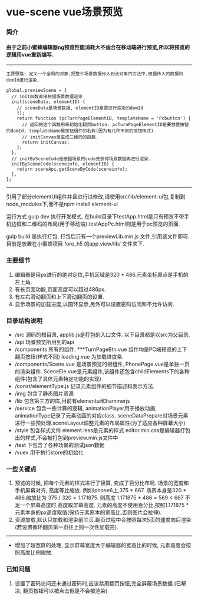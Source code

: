 # vue-scene vue场景预览


### 简介
#### 由于之前小蜜蜂编辑器ng预览性能消耗大不适合在移动端进行预览,所以将预览的逻辑用vue重新编写.
---
    主要思路: 定义一个全局的对象,把整个场景数据传入到该对象的方法中,根据传入的数据和domId进行渲染.
   
    global.previewScene = {
      // init函数直接根据场景数据渲染
      init(sceneData, elementID) {
        // sceneData是场景数据, elementID是要进行渲染的domId
        });
        return function (pcTurnPageElementID, templateName = 'Pcbutton') {
          // 返回的这个函数用来初始化翻页button. pcTurnPageElementID是要放置按钮的domId, templateName是按钮组件的名称(因为有几种不同的按钮样式)
          // initCanvas是生成二维码的函数.
          return initCanvas;
        };
      },
      // initBySceneCode是根据场景的code先获得场景数据再进行渲染.
      initBySceneCode(sceneinfo, elementID) {
        return sceneApi.getSceneByCode(sceneinfo);
      },
    };

---

引用了部分elementUI组件并且进行过修改,请使用src/lib/element-ui包,复制到node_modules下,而不是npm install element-ui

运行方式 gulp dev 执行开发模式, 在build目录下testApp.html是只有预览不带手机边框和二维码的布局(用于移动端).testAppPc.html则是用于pc预览的页面.

gulp build 是执行打包, 打包后只有一个previewLib.min.js 文件,引用该文件即可. 目前是放置在小蜜蜂项目 fore_h5 的app.view/lib/ 文件夹下.

### 主要细节
1. 编辑器是用px进行的绝对定位,手机区域是320 * 486.元素坐标原点是手机的左上角.
2. 有长页面功能,页面高度可以超过486px.
3. 有左右滑动翻页和上下滑动翻页的设置.
4. 显示场景的加载进度,以圆环显示,另外可以设置密码访问和不允许访问.

### 目录结构说明
* /src 源码的根目录, applib.js是打包的入口文件. 以下目录都是以src为父目录.
* /api 场景预览所用到的api
* /components 所有的组件. ***TurnPageBtn.vue 组件均是PC端预览的上下翻页按钮(样式不同) loading.vue 为加载进度条.
* /components/Scene.vue 是场景预览的根组件, PhonePage.vue是单独一页的渲染组件. SceneEle.vue是元素组件,该组件还包含childElements下的各种组件(包含了具体元素特定功能的实现)
* /const/elementType.js 记录元素组件的细节描述和表示方法.
* /img 包含了静态图片资源
* /lib 包含第三方的库,目前有elementui和hammerjs
* /service 包含一些计算的逻辑, animationPlayer用于播放动画, animationType记录了元素动画的对应class. sceneDataPrepare对场景元素进行一些预处理.sceneLayout调整元素的布局属性(为了适应各种屏幕大小)
* /style 包含样式文件 element.less是元素的样式  editor.min.css是编辑器打包出的样式,不会被打包到preview.min.js文件中
* /test 下包含了各种场景的测试json数据
* /vuex 用于执行store的初始化

### 一些关键点
1. 预览的时候, 把每个元素的样式进行了换算, 变成了百分比布局. 场景的宽度和手机屏幕对齐, 高度等比缩放. 例如iphone6上,375 * 667. 场景本身是320 * 486,缩放比为 375 / 320 = 1.171875. 则高度 1.171875 * 486 = 569 < 667 不足一个屏幕高度时,高度取屏幕高度. 元素的高度不使用百分比,按照1.171875 * 元素本身的px高度取值(保持元素原本的宽高比,否则图片会拉伸). 
2. 资源加载,默认只加载和渲染前三页.翻页过程中会按照每次5页的速度向后渲染(若设置循环翻页第一页往上则一次性加载完).

----
* 增加了超宽屏的处理, 显示屏幕宽度大于编辑器的宽高比的时候, 元素高度会按照高度比例缩放.

### 已知问题
1. 设置了密码访问还未通过密码时,应该禁用翻页按钮,完全屏蔽场景数据.(已解决, 翻页按钮可以被点击但是不会被渲染)

